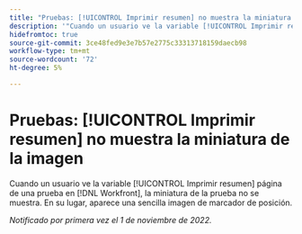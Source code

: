 ```yaml
---
title: "Pruebas: [!UICONTROL Imprimir resumen] no muestra la miniatura de la imagen"
description: '"Cuando un usuario ve la variable [!UICONTROL Imprimir resumen] página de una prueba en [!DNL Workfront], la miniatura de la prueba no se muestra. En su lugar, aparece una sencilla imagen de marcador de posición".'
hidefromtoc: true
source-git-commit: 3ce48fed9e3e7b57e2775c33313718159daecb98
workflow-type: tm+mt
source-wordcount: '72'
ht-degree: 5%

---
```



# Pruebas: [!UICONTROL Imprimir resumen] no muestra la miniatura de la imagen

<!--This is on both the WF and WFP TOCs-->

Cuando un usuario ve la variable [!UICONTROL Imprimir resumen] página de una prueba en [!DNL Workfront], la miniatura de la prueba no se muestra. En su lugar, aparece una sencilla imagen de marcador de posición.

_Notificado por primera vez el 1 de noviembre de 2022._

